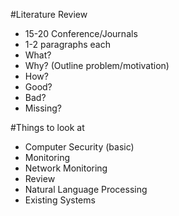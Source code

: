 #Literature Review
- 15-20 Conference/Journals
- 1-2 paragraphs each
- What?
- Why? (Outline problem/motivation)
- How? 
- Good?
- Bad?
- Missing?

#Things to look at
- Computer Security (basic)
- Monitoring
- Network Monitoring
- Review
- Natural Language Processing
- Existing Systems